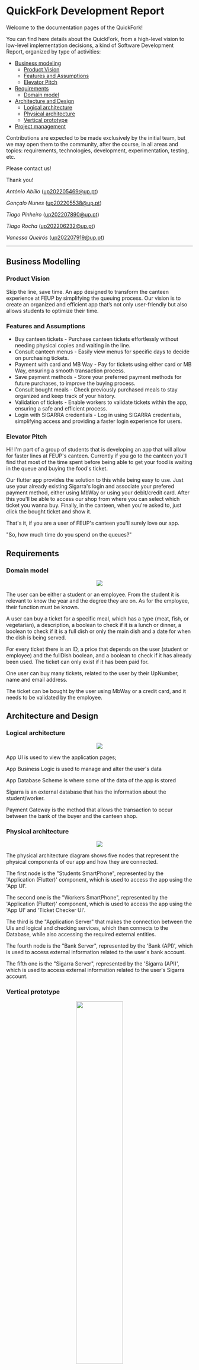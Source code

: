 # QuickFork Development Report

Welcome to the documentation pages of the QuickFork!

You can find here details about the QuickFork, from a high-level vision to low-level implementation decisions, a kind of Software Development Report, organized by type of activities:

* [Business modeling](#Business-Modelling)
  * [Product Vision](#Product-Vision)
  * [Features and Assumptions](#Features-and-Assumptions)
  * [Elevator Pitch](#Elevator-pitch)
* [Requirements](#Requirements)
  * [Domain model](#Domain-model)
* [Architecture and Design](#Architecture-And-Design)
  * [Logical architecture](#Logical-Architecture)
  * [Physical architecture](#Physical-Architecture)
  * [Vertical prototype](#Vertical-Prototype)
* [Project management](#Project-Management)

Contributions are expected to be made exclusively by the initial team, but we may open them to the community, after the course, in all areas and topics: requirements, technologies, development, experimentation, testing, etc.

Please contact us!

Thank you!

*António Abílio* (up202205469@up.pt)

*Gonçalo Nunes* (up202205538@up.pt)

*Tiago Pinheiro* (up202207890@up.pt)

*Tiago Rocha* (up202206232@up.pt)

*Vanessa Queirós* (up202207919@up.pt)

---
## Business Modelling

### Product Vision

Skip the line, save time. An app designed to transform the canteen experience at FEUP by simplifying the queuing process. Our vision is to create an organized and efficient app that’s not only user-friendly but also allows students to optimize their time.

### Features and Assumptions
- Buy canteen tickets - Purchase canteen tickets effortlessly without needing physical copies and waiting in the line.
- Consult canteen menus - Easily view menus for specific days to decide on purchasing tickets.
- Payment with card and MB Way - Pay for tickets using either card or MB Way, ensuring a smooth transaction process.
- Save payment methods - Store your preferred payment methods for future purchases, to improve the buying process.
- Consult bought meals - Check previously purchased meals to stay organized and keep track of your history.
- Validation of tickets - Enable workers to validate tickets within the app, ensuring a safe and efficient process.
- Login with SIGARRA credentials - Log in using SIGARRA credentials, simplifying access and providing a faster login experience for users.

### Elevator Pitch
Hi! I'm part of a group of students that is developing an app that will allow for faster lines at FEUP's canteen. Currently if you go to the canteen you'll find that most of the time spent before being able to get your food is waiting in the queue and buying the food's ticket.

Our flutter app provides the solution to this while being easy to use. Just use your already existing Sigarra's login and associate your prefered payment method, either using MbWay or using your debit/credit card. After this you'll be able to access our shop from where you can select which ticket you wanna buy. Finally, in the canteen, when you're asked to, just click the bought ticket and show it.

That's it, if you are a user of FEUP's canteen you'll surely love our app.

"So, how much time do you spend on the queues?"


## Requirements

### Domain model

<p align="center" justify="center">
  <img src="https://github.com/FEUP-LEIC-ES-2023-24/2LEIC18T2/blob/4d7cdbd910a2e96782669d082f4f9a44601ae377/images/DomainModel.png?raw=true"/>
</p>

The user can be either a student or an employee. From the student it is relevant to know the year and the degree they are on. As for the employee, their function must be known.

A user can buy a ticket for a specific meal, which has a type (meat, fish, or vegetarian), a description, a boolean to check if it is a lunch or dinner, a boolean to check if it is a full dish or only the main dish and a date for when the dish is being served.

For every ticket there is an ID, a price that depends on the user (student or employee) and the fullDish boolean, and a boolean to check if it has already been used. The ticket can only exist if it has been paid for.

One user can buy many tickets, related to the user by their UpNumber, name and email address.

The ticket can be bought by the user using MbWay or a credit card, and it needs to be validated by the employee.

## Architecture and Design

### Logical architecture

<p align="center" justify="center">
  <img src="https://github.com/FEUP-LEIC-ES-2023-24/2LEIC18T2/blob/becca77738264bed0cfa3b8cc3a72b8dd9e52ebc/images/LogicalView.png?raw=true"/>
</p>

App UI is used to view the application pages;

App Business Logic is used to manage and alter the user's data

App Database Scheme is where some of the data of the app is stored

Sigarra is an external database that has the information about the student/worker.

Payment Gateway is the method that allows the transaction to occur between the bank of the buyer and the canteen shop.

### Physical architecture

<p align="center" justify="center">
  <img src="https://github.com/FEUP-LEIC-ES-2023-24/2LEIC18T2/blob/becca77738264bed0cfa3b8cc3a72b8dd9e52ebc/images/DeploymentView.png?raw=true"/>
</p>

The physical architecture diagram shows five nodes that represent the physical components of our app and how they are connected.

The first node is the "Students SmartPhone", represented by the 'Application (Flutter)' component, which is used to access the app using the 'App UI'.

The second one is the "Workers SmartPhone", represented by the 'Application (Flutter)' component, which is used to access the app using the 'App UI' and 'Ticket Checker UI'.

The third is the "Application Server" that makes the connection between the UIs and logical and checking services, which then connects to the Database, while also accessing the required external entities.

The fourth node is the "Bank Server", represented by the 'Bank (API)', which is used to access external information related to the user's bank account.

The fifth one is the "Sigarra Server", represented by the 'Sigarra (API)', which is used to access external information related to the user's Sigarra account.

### Vertical prototype
<p align="center" justify="center">
  <img src="https://github.com/FEUP-LEIC-ES-2023-24/2LEIC18T2/blob/d8b1a24db565edbf4bbcbb71a105e8953603d12f/images/Prototype.jpeg?raw=true" width="50%"/>
</p>

A vertical prototype was created with a simple menu, using both flutter and firebase, which will be used later on to keep track of crucial information.

## Project management

* Backlog management: [Github Projects Board](https://github.com/orgs/FEUP-LEIC-ES-2023-24/projects/16)
* Release management:
  * [v0.0.2](https://github.com/FEUP-LEIC-ES-2023-24/2LEIC18T2/releases/tag/apk_release_sprint_0)
  * [v1.0.0](https://github.com/FEUP-LEIC-ES-2023-24/2LEIC18T2/releases/tag/apk_release_sprint_1)
  * [v2.0.0](https://github.com/FEUP-LEIC-ES-2023-24/2LEIC18T2/releases/tag/apk_release_sprint_2)
  * [v3.0.0](https://github.com/FEUP-LEIC-ES-2023-24/2LEIC18T2/releases/tag/release_sprint_3)
* Sprint planning and retrospectives:

### Sprint 0

>   ### Github Projects Board
>  
>   #### Beginning
>   <p align="center" justify="center">
>  <img src="https://github.com/FEUP-LEIC-ES-2023-24/2LEIC18T2/blob/74f14b856d2c1c0fc31c95db8e8eca2a86d407c7/images/product_backlog_s0b.png" width="100%"/>
>   </p>
>
>   ### Retrospectives
>
>   This sprint does not add any valuable functions to the app. The current state of the app is a simple menu with simple buttons. We also planned ahead the project, by establishing the workflow.

### Sprint 1

>   ### Github Projects Board
>
>   #### Beginning
>   <p align="center" justify="center">
>  <img src="https://github.com/FEUP-LEIC-ES-2023-24/2LEIC18T2/blob/0c7c2824ceb12357423daca9438fc6c4cf733223/images/sprint1_beginning.png" width="100%"/>
>   </p>
>
>   #### End
>   <p align="center" justify="center">
>  <img src="https://github.com/FEUP-LEIC-ES-2023-24/2LEIC18T2/blob/0c7c2824ceb12357423daca9438fc6c4cf733223/images/sprint1_end.png" width="100%"/>
>   </p>
>
>   ### Retrospectives
>
>   In this sprint we did:
>   - An interactive menu
>   - The possibility to buy tickets and pay them with a card or MBWay
> 
>   What went well:
>   - We managed to do everything we had planned
>   - Integration between FlutterFlow and Flutter
>
>   What we will do differently:
>   - More meetings during the sprint
>   - Better division of work
>
>   What still puzzles me is:
>   - Working with Flutter
>   - Automation tests
>
>   Team Wishes:
>   - Better time management
>   - Better team work

### Sprint 2

>   ### Github Projects Board
>
>   #### Beginning
>   <p align="center" justify="center">
>  <img src="https://github.com/FEUP-LEIC-ES-2023-24/2LEIC18T2/blob/ca04908cb732c5fe4a6bc32e55b32f5154e6fa44/images/sprint2_beginning.png" width="100%"/>
>   </p>
>
>   #### End
>   <p align="center" justify="center">
>  <img src="https://github.com/FEUP-LEIC-ES-2023-24/2LEIC18T2/blob/9d4548e1a00298cac6b065506f7e000c0788c2ab/images/sprint2_end.png" width="100%"/>
>   </p>
>
>   ### Retrospectives
>
>   In this sprint we did:
>   - All tickets have a unique QR Code
>   - We added a worker login
>   - We added a page where workers can validate the tickets
>   - The possibility of saving payment methods (MBWay and card)
>
>   What went well:
>   - We managed to do everything we had planned
>   - Division of work
>   - The use of pair programming, improved the efficiency of the group
>
>   What we will do differently:
>   - Manage the time better
>
>   What still puzzles me is:
>   - Unit Tests
>
>   Team Wishes:
>   - Better team communication

### Sprint 3

>   ### Github Projects Board
>
>   #### Beginning
>   <p align="center" justify="center">
>  <img src="https://github.com/FEUP-LEIC-ES-2023-24/2LEIC18T2/blob/ceced840dc27bdebbf4181781868f22bc4a677c8/images/sprint3_beginning.png" width="100%"/>
>   </p>
>
>   #### End
>   <p align="center" justify="center">
>  <img src="https://github.com/FEUP-LEIC-ES-2023-24/2LEIC18T2/blob/4d7cdbd910a2e96782669d082f4f9a44601ae377/images/sprint3_end.png" width="100%"/>
>   </p>
>
>   ### Retrospectives
>
>   In this sprint we did:
>   - Possibility to check already bought meals
>   - Highlight the next meal for easier use 
>   - Login with SIGARRA credentials
>   - Visible statistics of purchased meals
>
>   What went well:
>   - We managed to do everything we had planned
>   - Division of work
>   - The use of pair programming, improved the efficiency of the group
>   - We ended all the user-stories proposed in the beginning of this project
>
>   What we will do differently:
>   - More small meetings
>
>   What still puzzles me is:
>   - Unit Tests
>
>   Team Wishes:
>   - Deploy this app in the real world
